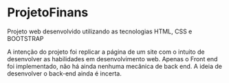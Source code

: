 # ProjetoFinans
Projeto web desenvolvido utilizando as tecnologias HTML, CSS e BOOTSTRAP

A intenção do projeto foi replicar a página de um site com o intuito de desenvolver as habilidades em desenvolvimento web.
Apenas o Front end foi implementado, não há ainda nenhuma mecânica de back end. A ideia de desenvolver o back-end ainda é incerta.
